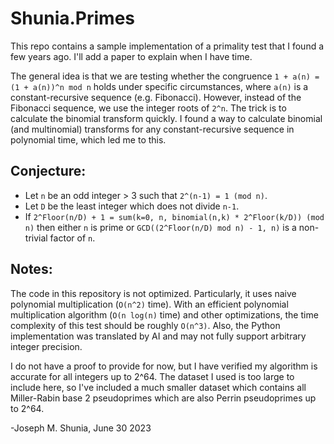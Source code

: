 # Shunia.Primes
This repo contains a sample implementation of a primality test that I found a few years ago. I'll add a paper to explain when I have time.

The general idea is that we are testing whether the congruence `1 + a(n) = (1 + a(n))^n mod n` holds under specific circumstances, where `a(n)` is a constant-recursive sequence (e.g. Fibonacci). However, instead of the Fibonacci sequence, we use the integer roots of `2^n`. The trick is to calculate the binomial transform quickly. I found a way to calculate binomial (and multinomial) transforms for any constant-recursive sequence in polynomial time, which led me to this.

## Conjecture:
- Let `n` be an odd integer > 3 such that `2^(n-1) = 1 (mod n)`.
- Let `D` be the least integer which does not divide `n-1`.
- If `2^Floor(n/D) + 1 = sum(k=0, n, binomial(n,k) * 2^Floor(k/D)) (mod n)` then either `n` is prime or `GCD((2^Floor(n/D) mod n) - 1, n)` is a non-trivial factor of `n`.

## Notes:
The code in this repository is not optimized. Particularly, it uses naive polynomial multiplication (`O(n^2)` time). With an efficient polynomial multiplication algorithm (`O(n log(n)` time) and other optimizations, the time complexity of this test should be roughly `O(n^3)`. Also, the Python implementation was translated by AI and may not fully support arbitrary integer precision.

I do not have a proof to provide for now, but I have verified my algorithm is accurate for all integers up to 2^64. The dataset I used is too large to include here, so I've included a much smaller dataset which contains all Miller-Rabin base 2 pseudoprimes which are also Perrin pseudoprimes up to 2^64.

-Joseph M. Shunia, June 30 2023
